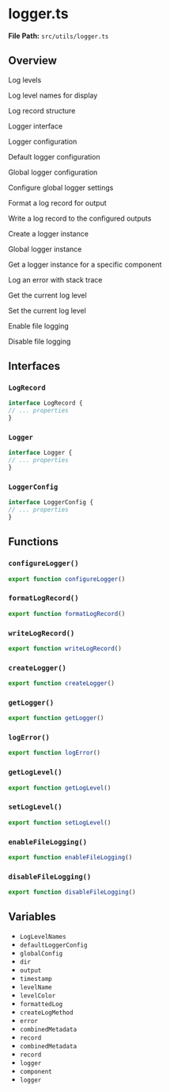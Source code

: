 # logger.ts

**File Path:** `src/utils/logger.ts`

## Overview

Log levels

Log level names for display

Log record structure

Logger interface

Logger configuration

Default logger configuration

Global logger configuration

Configure global logger settings

Format a log record for output

Write a log record to the configured outputs

Create a logger instance

Global logger instance

Get a logger instance for a specific component

Log an error with stack trace

Get the current log level

Set the current log level

Enable file logging

Disable file logging

## Interfaces

### `LogRecord`

```typescript
interface LogRecord {
// ... properties
}
```

### `Logger`

```typescript
interface Logger {
// ... properties
}
```

### `LoggerConfig`

```typescript
interface LoggerConfig {
// ... properties
}
```

## Functions

### `configureLogger()`

```typescript
export function configureLogger()
```

### `formatLogRecord()`

```typescript
export function formatLogRecord()
```

### `writeLogRecord()`

```typescript
export function writeLogRecord()
```

### `createLogger()`

```typescript
export function createLogger()
```

### `getLogger()`

```typescript
export function getLogger()
```

### `logError()`

```typescript
export function logError()
```

### `getLogLevel()`

```typescript
export function getLogLevel()
```

### `setLogLevel()`

```typescript
export function setLogLevel()
```

### `enableFileLogging()`

```typescript
export function enableFileLogging()
```

### `disableFileLogging()`

```typescript
export function disableFileLogging()
```

## Variables

- `LogLevelNames`
- `defaultLoggerConfig`
- `globalConfig`
- `dir`
- `output`
- `timestamp`
- `levelName`
- `levelColor`
- `formattedLog`
- `createLogMethod`
- `error`
- `combinedMetadata`
- `record`
- `combinedMetadata`
- `record`
- `logger`
- `component`
- `logger`

